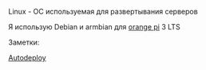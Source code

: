 Linux - OC используемая для развертывания серверов

Я использую Debian и armbian для [orange pi](orange%20pi) 3 LTS

Заметки:

[Autodeploy](projects/info/Linux/Autodeploy.md)